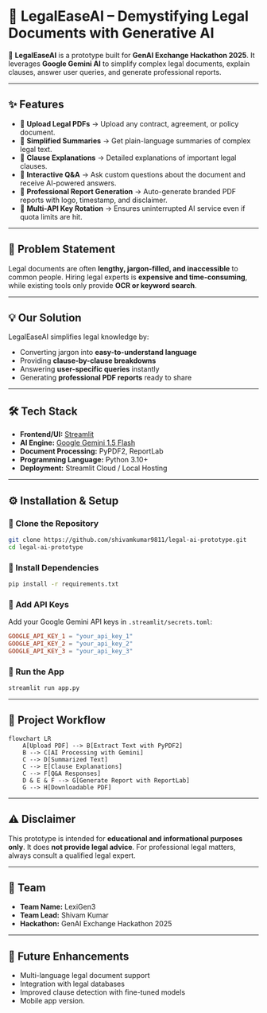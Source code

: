 # 📘 LegalEaseAI – Demystifying Legal Documents with Generative AI

🚀 **LegalEaseAI** is a prototype built for **GenAI Exchange Hackathon 2025**.
It leverages **Google Gemini AI** to simplify complex legal documents, explain clauses, answer user queries, and generate professional reports.

---

## ✨ Features

* 📂 **Upload Legal PDFs** → Upload any contract, agreement, or policy document.
* 📝 **Simplified Summaries** → Get plain-language summaries of complex legal text.
* 📑 **Clause Explanations** → Detailed explanations of important legal clauses.
* 💬 **Interactive Q\&A** → Ask custom questions about the document and receive AI-powered answers.
* 📘 **Professional Report Generation** → Auto-generate branded PDF reports with logo, timestamp, and disclaimer.
* 🔄 **Multi-API Key Rotation** → Ensures uninterrupted AI service even if quota limits are hit.

---

## 🔎 Problem Statement

Legal documents are often **lengthy, jargon-filled, and inaccessible** to common people.
Hiring legal experts is **expensive and time-consuming**, while existing tools only provide **OCR or keyword search**.

---

## 💡 Our Solution

LegalEaseAI simplifies legal knowledge by:

* Converting jargon into **easy-to-understand language**
* Providing **clause-by-clause breakdowns**
* Answering **user-specific queries** instantly
* Generating **professional PDF reports** ready to share

---

## 🛠️ Tech Stack

* **Frontend/UI:** [Streamlit](https://streamlit.io/)
* **AI Engine:** [Google Gemini 1.5 Flash](https://ai.google.dev/)
* **Document Processing:** PyPDF2, ReportLab
* **Programming Language:** Python 3.10+
* **Deployment:** Streamlit Cloud / Local Hosting

---

## ⚙️ Installation & Setup

### 🔹 Clone the Repository

```bash
git clone https://github.com/shivamkumar9811/legal-ai-prototype.git
cd legal-ai-prototype
```

### 🔹 Install Dependencies

```bash
pip install -r requirements.txt
```

### 🔹 Add API Keys

Add your Google Gemini API keys in `.streamlit/secrets.toml`:

```toml
GOOGLE_API_KEY_1 = "your_api_key_1"
GOOGLE_API_KEY_2 = "your_api_key_2"
GOOGLE_API_KEY_3 = "your_api_key_3"
```

### 🔹 Run the App

```bash
streamlit run app.py
```

---

## 📂 Project Workflow

```mermaid
flowchart LR
    A[Upload PDF] --> B[Extract Text with PyPDF2]
    B --> C[AI Processing with Gemini]
    C --> D[Summarized Text]
    C --> E[Clause Explanations]
    C --> F[Q&A Responses]
    D & E & F --> G[Generate Report with ReportLab]
    G --> H[Downloadable PDF]
```

---

## ⚠️ Disclaimer

This prototype is intended for **educational and informational purposes only**.
It does **not provide legal advice**. For professional legal matters, always consult a qualified legal expert.

---

## 👥 Team

* **Team Name:** LexiGen3
* **Team Lead:** Shivam Kumar
* **Hackathon:** GenAI Exchange Hackathon 2025

---

## 🚀 Future Enhancements

* Multi-language legal document support
* Integration with legal databases
* Improved clause detection with fine-tuned models
* Mobile app version.
